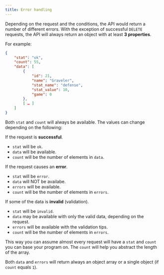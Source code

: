 ```yaml
---
title: Error handling
---
```


Depending on the request and the conditions, the API would return a number of different errors.
With the exception of successful `DELETE` requests, the API will always return an object with at least **3 properties**.

For example:


```json
{
	"stat": "ok",
	"count": 55,
	"data": [
		{
			"id": 21,
			"name": "Graveler",
			"stat_name": "defense",
			"stat_value": 10,
			"game": 0
		},
		[ … ]
	]
}
```

Both `stat` and `count` will always be available. The values can change depending on the following:

If the request is **successful**.

- `stat` will be `ok`.
- `data` will be available.
- `count` will be the number of elements in `data`.

If the request causes an **error**.

- `stat` will be `error`.
- `data` will NOT be availabe.
- `errors` will be available.
- `count` will be the number of elements in `errors`.

If some of the data is **invalid** (validation).

- `stat` will be `invalid`.
- `data` may be available with only the valid data, depending on the request.
- `errors` will be available with the validation tips.
- `count` will be the number of elements in `errors`.



This way you can assume almost every request will have a `stat` and `count` you can base your program on.
The `count` will help you abstract the length of the array. 

Both `data` and `errors` will return always an object array or a single object (if `count` equals `1`).
